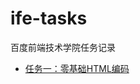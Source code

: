 # ife-tasks
百度前端技术学院任务记录

- [任务一：零基础HTML编码](https://github.com/ife-koreyoshi/ife-tasks/tree/gh-pages/task001)
